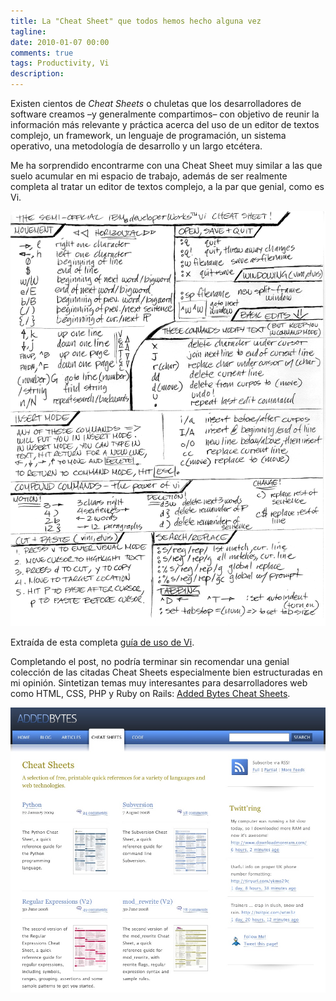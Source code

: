 ```yaml
---
title: La "Cheat Sheet" que todos hemos hecho alguna vez
tagline:
date: 2010-01-07 00:00
comments: true
tags: Productivity, Vi
description:
---
```


Existen cientos de *Cheat Sheets* o chuletas que los desarrolladores de software creamos –y generalmente compartimos– con objetivo de reunir la información más relevante y práctica acerca del uso de un editor de textos complejo, un framework, un lenguaje de programación, un sistema operativo, una metodología de desarrollo y un largo etcétera.

Me ha sorprendido encontrarme con una Cheat Sheet muy similar a las que suelo acumular en mi espacio de trabajo, además de ser realmente completa al tratar un editor de textos complejo, a la par que genial, como es Vi.

![Vi](2010-01-07-la-cheat-sheet-que-todos-hemos-hecho-alguna-vez/vicheat-final.png)

Extraída de esta completa [guía de uso de Vi](http://www.gentoo.org/doc/es/vi-guide.xml).

Completando el post, no podría terminar sin recomendar una genial colección de las citadas Cheat Sheets especialmente bien estructuradas en mi opinión. Sintetizan temas muy interesantes para desarrolladores web como HTML, CSS, PHP y Ruby on Rails: [Added Bytes Cheat Sheets](http://www.addedbytes.com/cheat-sheets/).

![AddedBytes](2010-01-07-la-cheat-sheet-que-todos-hemos-hecho-alguna-vez/addedbytes-screenshot.jpg)
